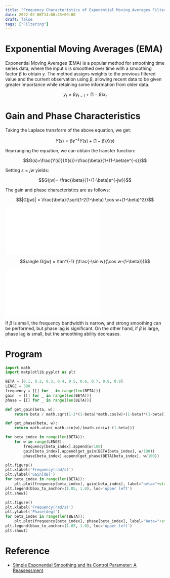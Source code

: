 ```yaml
---
title: "Frequency Characteristics of Exponential Moving Averages Filter"
date: 2022-02-06T14:00:23+09:00
draft: false
tags: ["Filtering"] 
---
```

<!--more-->
# Exponential Moving Averages (EMA)
Exponential Moving Averages (EMA) is a popular method for smoothing time series data, where the input $x$ is smoothed over time with a smoothing factor $\beta$ to obtain $y$. The method assigns weights to the previous filtered value and the current observation using $\beta$, allowing recent data to be given greater importance while retaining some information from older data.

$$y_t=\beta y_{t-1}+(1-\beta)x_t$$

# Gain and Phase Characteristics
Taking the Laplace transform of the above equation, we get:
 
$$Y(s)=\beta e^{-s}Y(s)+(1-\beta)X(s)$$

Rearranging the equation, we can obtain the transfer function:

$$G(s)=\frac{Y(s)}{X(s)}=\frac{\beta}{1+(1-\beta)e^{-s}}$$

Setting $s=jw$ yields:

$$G(jw)= \frac{\beta}{1+(1-\beta)e^{-jw}}$$

The gain and phase characteristics are as follows:

$$|G(jw)| = \frac{\beta}{\sqrt{1-2(1-\beta)
\cos w+(1-\beta)^2}}$$

![Gain Characteristics](.././Gain.pdf)

$$\angle G(jw) = \tan^{-1}
(\frac{-\sin w}{\cos w-(1-\beta)})$$

![Phase Characteristics](.././Phase.pdf)

If $\beta$ is small, the frequency bandwidth is narrow, and strong smoothing can be performed, but phase lag is significant. On the other hand, if $\beta$ is large, phase lag is small, but the smoothing ability decreases.

# Program
```python
import math
import matplotlib.pyplot as plt

BETA = [0.1, 0.2, 0.3, 0.4, 0.5, 0.6, 0.7, 0.8, 0.9]
LENGE = 300
frequency = [[] for _ in range(len(BETA))]
gain  = [[] for _ in range(len(BETA))]
phase = [[] for _ in range(len(BETA))]

def get_gain(beta, w):
    return beta / math.sqrt(1-2*(1-beta)*math.cos(w)+(1-beta)*(1-beta))

def get_phase(beta, w):
    return math.atan(-math.sin(w)/(math.cos(w)-(1-beta)))

for beta_index in range(len(BETA)):
    for w in range(LENGE):
        frequency[beta_index].append(w/100)
        gain[beta_index].append(get_gain(BETA[beta_index], w/100))
        phase[beta_index].append(get_phase(BETA[beta_index], w/100))

plt.figure()
plt.xlabel('Frequency(rad/s)')
plt.ylabel('Gain[dB]')
for beta_index in range(len(BETA)):
    plt.plot(frequency[beta_index], gain[beta_index], label="beta="+str(BETA[beta_index]))
plt.legend(bbox_to_anchor=(1.05, 1.0), loc='upper left')
plt.show()

plt.figure()
plt.xlabel('Frequency(rad/s)')
plt.ylabel('Phase[deg]')
for beta_index in range(len(BETA)):
    plt.plot(frequency[beta_index], phase[beta_index], label="beta="+str(BETA[beta_index]))
plt.legend(bbox_to_anchor=(1.05, 1.0), loc='upper left')
plt.show()
```

# Reference
- [Simple Exponential Smoothing and Its Control Parameter: A Reassessment](https://www.researchgate.net/publication/331807228_Simple_Exponential_Smoothing_and_Its_Control_Parameter_A_Reassessment)
